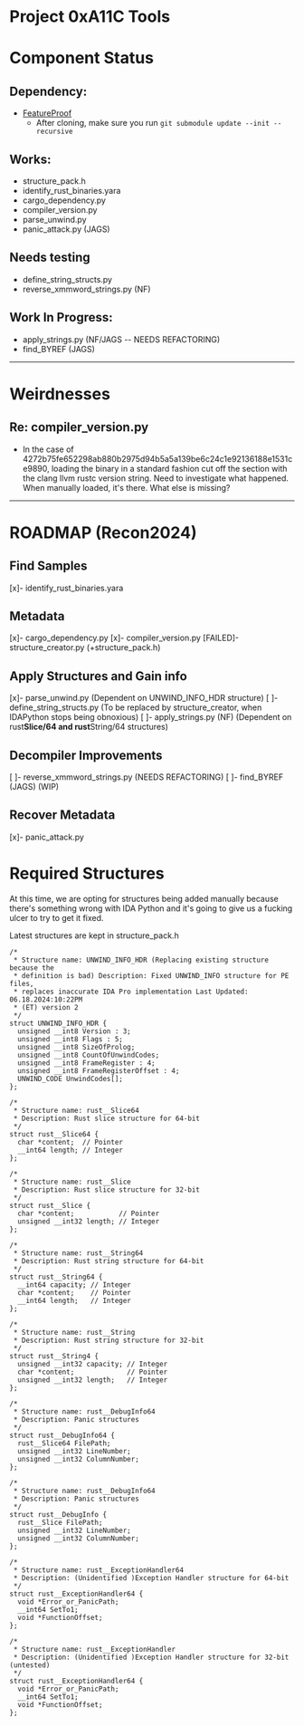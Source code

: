 # Project 0xA11C Tools

# Component Status

## Dependency:

- [FeatureProof](https://github.com/juanandresgs/FeatureProof.git)
  - After cloning, make sure you run `git submodule update --init --recursive`

## Works:

- structure_pack.h
- identify_rust_binaries.yara
- cargo_dependency.py
- compiler_version.py
- parse_unwind.py
- panic_attack.py (JAGS)

## Needs testing

- define_string_structs.py
- reverse_xmmword_strings.py (NF)

## Work In Progress:

- apply_strings.py (NF/JAGS -- NEEDS REFACTORING)
- find_BYREF (JAGS)

---

# Weirdnesses

## Re: compiler_version.py

- In the case of 4272b75fe652298ab880b2975d94b5a5a139be6c24c1e92136188e1531ce9890, loading the binary in a standard fashion cut off the section with the clang llvm rustc version string. Need to investigate what happened. When manually loaded, it's there. What else is missing?

---

# ROADMAP (Recon2024)

## Find Samples

[x]- identify_rust_binaries.yara

## Metadata

[x]- cargo_dependency.py
[x]- compiler_version.py
[FAILED]- structure_creator.py (+structure_pack.h)

## Apply Structures and Gain info

[x]- parse_unwind.py (Dependent on UNWIND_INFO_HDR structure)
[ ]- define_string_structs.py (To be replaced by structure_creator, when IDAPython stops being obnoxious)
[ ]- apply_strings.py (NF) (Dependent on rust**Slice/64 and rust**String/64 structures)

## Decompiler Improvements

[ ]- reverse_xmmword_strings.py (NEEDS REFACTORING)
[ ]- find_BYREF (JAGS) (WIP)

## Recover Metadata

[x]- panic_attack.py

# Required Structures

At this time, we are opting for structures being added manually because there's something wrong with IDA Python and it's going to give us a fucking ulcer to try to get it fixed.

Latest structures are kept in structure_pack.h

```
/*
 * Structure name: UNWIND_INFO_HDR (Replacing existing structure because the
 * definition is bad) Description: Fixed UNWIND_INFO structure for PE files,
 * replaces inaccurate IDA Pro implementation Last Updated: 06.18.2024:10:22PM
 * (ET) version 2
 */
struct UNWIND_INFO_HDR {
  unsigned __int8 Version : 3;
  unsigned __int8 Flags : 5;
  unsigned __int8 SizeOfProlog;
  unsigned __int8 CountOfUnwindCodes;
  unsigned __int8 FrameRegister : 4;
  unsigned __int8 FrameRegisterOffset : 4;
  UNWIND_CODE UnwindCodes[];
};

/*
 * Structure name: rust__Slice64
 * Description: Rust slice structure for 64-bit
 */
struct rust__Slice64 {
  char *content;  // Pointer
  __int64 length; // Integer
};

/*
 * Structure name: rust__Slice
 * Description: Rust slice structure for 32-bit
 */
struct rust__Slice {
  char *content;           // Pointer
  unsigned __int32 length; // Integer
};

/*
 * Structure name: rust__String64
 * Description: Rust string structure for 64-bit
 */
struct rust__String64 {
  __int64 capacity; // Integer
  char *content;    // Pointer
  __int64 length;   // Integer
};

/*
 * Structure name: rust__String
 * Description: Rust string structure for 32-bit
 */
struct rust__String4 {
  unsigned __int32 capacity; // Integer
  char *content;             // Pointer
  unsigned __int32 length;   // Integer
};

/*
 * Structure name: rust__DebugInfo64
 * Description: Panic structures
 */
struct rust__DebugInfo64 {
  rust__Slice64 FilePath;
  unsigned __int32 LineNumber;
  unsigned __int32 ColumnNumber;
};

/*
 * Structure name: rust__DebugInfo64
 * Description: Panic structures
 */
struct rust__DebugInfo {
  rust__Slice FilePath;
  unsigned __int32 LineNumber;
  unsigned __int32 ColumnNumber;
};

/*
 * Structure name: rust__ExceptionHandler64
 * Description: (Unidentified )Exception Handler structure for 64-bit
 */
struct rust__ExceptionHandler64 {
  void *Error_or_PanicPath;
  __int64 SetTo1;
  void *FunctionOffset;
};

/*
 * Structure name: rust__ExceptionHandler
 * Description: (Unidentified )Exception Handler structure for 32-bit (untested)
 */
struct rust__ExceptionHandler64 {
  void *Error_or_PanicPath;
  __int64 SetTo1;
  void *FunctionOffset;
};
```
